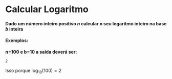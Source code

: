 # Calcular Logaritmo

#### Dado um número inteiro positivo $n$ calcular o seu logaritmo inteiro na base $b$ inteira 

#### Exemplos:

**n=100 e b=10 a saída deverá ser:**
```
2
```
Isso porque $\log_{10}(100) = 2$